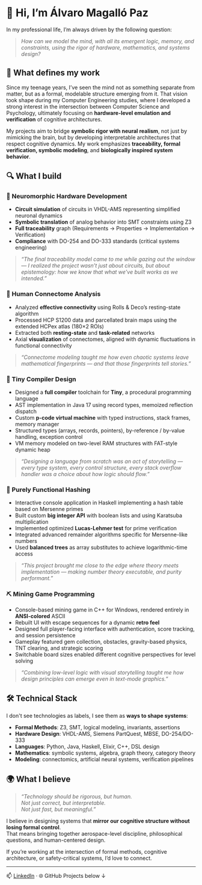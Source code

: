 # 👋 Hi, I’m Álvaro Magalló Paz

In my professional life, I’m always driven by the following question:

> *How can we model the mind, with all its emergent logic, memory, and constraints, using the rigor of hardware, mathematics, and systems design?*

## 🧠 What defines my work

Since my teenage years, I’ve seen the mind not as something separate from matter, but as a formal, modelable structure emerging from it. That vision took shape during my Computer Engineering studies, where I developed a strong interest in the intersection between Computer Science and Psychology, ultimately focusing on **hardware-level emulation and verification** of cognitive architectures.

My projects aim to bridge **symbolic rigor with neural realism**, not just by mimicking the brain, but by developing interpretable architectures that respect cognitive dynamics. My work emphasizes **traceability, formal verification, symbolic modeling**, and **biologically inspired system behavior**.

## 🔍 What I build

### 🧪 Neuromorphic Hardware Development  
- **Circuit simulation** of circuits in VHDL-AMS representing simplified neuronal dynamics  
- **Symbolic translation** of analog behavior into SMT constraints using Z3  
- **Full traceability** graph (Requirements → Properties → Implementation → Verification)  
- **Compliance** with DO-254 and DO-333 standards (critical systems engineering)

> *“The final traceability model came to me while gazing out the window — I realized the project wasn’t just about circuits, but about epistemology: how we know that what we’ve built works as we intended.”*

### 🧠 Human Connectome Analysis 
- Analyzed **effective connectivity** using Rolls & Deco’s resting-state algorithm  
- Processed HCP S1200 data and parcellated brain maps using the extended HCPex atlas (180×2 ROIs)  
- Extracted both **resting-state** and **task-related** networks  
- Axial **visualization** of connectomes, aligned with dynamic fluctuations in functional connectivity

> *“Connectome modeling taught me how even chaotic systems leave mathematical fingerprints — and that those fingerprints tell stories.”*

### 🧱 Tiny Compiler Design
- Designed a **full compiler** toolchain for **Tiny**, a procedural programming language  
- AST implementation in Java 17 using record types, memoized reflection dispatch  
- Custom **p-code virtual machine** with typed instructions, stack frames, memory manager  
- Structured types (arrays, records, pointers), by-reference / by-value handling, exception control  
- VM memory modeled on two-level RAM structures with FAT-style dynamic heap

> *“Designing a language from scratch was an act of storytelling — every type system, every control structure, every stack overflow handler was a choice about how logic should flow.”*

### 🔢 Purely Functional Hashing

- Interactive console application in Haskell implementing a hash table based on Mersenne primes
- Built custom **big integer API** with boolean lists and using Karatsuba multiplication
- Implemented optimized **Lucas-Lehmer test** for prime verification
- Integrated advanced remainder algorithms specific for Mersenne-like numbers
- Used **balanced trees** as array substitutes to achieve logarithmic-time access


> *“This project brought me close to the edge where theory meets implementation — making number theory executable, and purity performant.”*

### ⛏ Mining Game Programming

- Console-based mining game in C++ for Windows, rendered entirely in **ANSI-colored** ASCII
- Rebuilt UI with escape sequences for a dynamic **retro feel**
- Designed full player-facing interface with authentication, score tracking, and session persistence
- Gameplay featured gem collection, obstacles, gravity-based physics, TNT clearing, and strategic scoring
- Switchable board sizes enabled different cognitive perspectives for level solving

> *“Combining low-level logic with visual storytelling taught me how design principles can emerge even in text-mode graphics.”*

## 🛠 Technical Stack

I don't see technologies as labels, I see them as **ways to shape systems**:

- **Formal Methods**: Z3, SMT, logical modeling, invariants, assertions  
- **Hardware Design**: VHDL-AMS, Siemens PartQuest, MBSE, DO-254/DO-333  
- **Languages**: Python, Java, Haskell, Elixir, C++, DSL design  
- **Mathematics**: symbolic systems, algebra, graph theory, category theory  
- **Modeling**: connectomics, artificial neural systems, verification pipelines

## 🌍 What I believe

> *“Technology should be rigorous, but human.  
Not just correct, but interpretable.  
Not just fast, but meaningful.”*

I believe in designing systems that **mirror our cognitive structure without losing formal control**.  
That means bringing together aerospace-level discipline, philosophical questions, and human-centered design.

If you’re working at the intersection of formal methods, cognitive architecture, or safety-critical systems, I’d love to connect.

---

📫 [LinkedIn](https://www.linkedin.com/in/alvaro-magallo-paz) · 🌐 GitHub Projects below ↓
